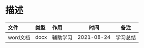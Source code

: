 # 描述
|文件|类型|作用|时间|备注|
|:----    |:---------    |:--- |---|------  |
 | word文档| docx| 辅助学习| 2021-08-24| 学习总结|
